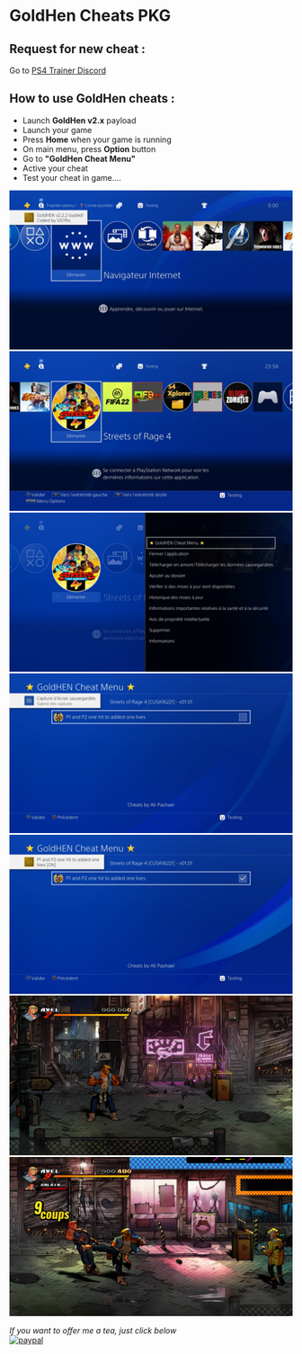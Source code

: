 # GoldHen Cheats PKG

## Request for new cheat :
Go to [PS4 Trainer Discord](https://discord.com/invite/bUEQj9p)

## How to use GoldHen cheats :  
* Launch **GoldHen v2.x** payload
* Launch your game
* Press **Home** when your game is running
* On main menu, press **Option** button
* Go to **"GoldHen Cheat Menu"**
* Active your cheat
* Test your cheat in game.... 

![PHOTO](https://github.com/chronoss09/GoldHen-Cheats-PKG/blob/main/1-GoldHen%20payload.jpg)
![PHOTO](https://github.com/chronoss09/GoldHen-Cheats-PKG/blob/main/2-Choose%20Game.jpg)
![PHOTO](https://github.com/chronoss09/GoldHen-Cheats-PKG/blob/main/3-Cheat%20Menu.jpg)
![PHOTO](https://github.com/chronoss09/GoldHen-Cheats-PKG/blob/main/4-Cheat%20list.jpg)
![PHOTO](https://github.com/chronoss09/GoldHen-Cheats-PKG/blob/main/5-Cheat%20actived.jpg)
![PHOTO](https://github.com/chronoss09/GoldHen-Cheats-PKG/blob/main/6-Return%20on%20game.jpg)
![PHOTO](https://github.com/chronoss09/GoldHen-Cheats-PKG/blob/main/7-Cheat%20in%20action.jpg)

*If you want to offer me a tea, just click below*  
[![paypal](https://www.paypalobjects.com/en_US/i/btn/btn_donateCC_LG.gif)](https://www.paypal.com/paypalme/chronoss01)
